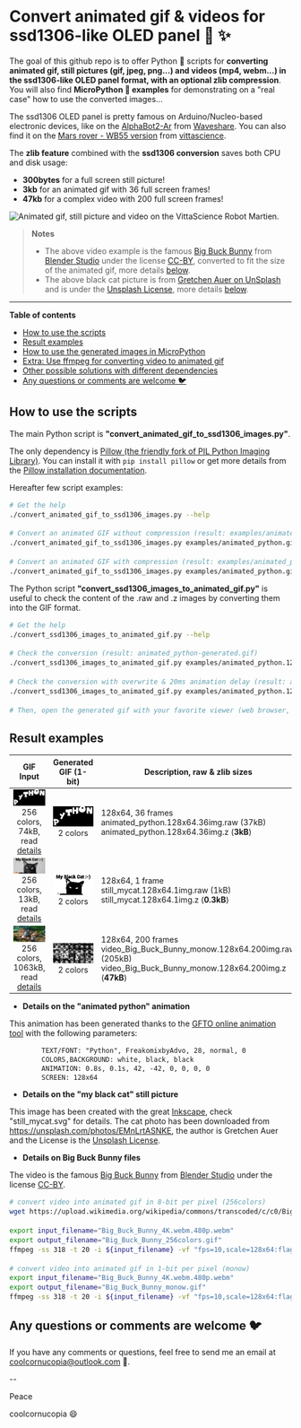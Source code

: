 # Convert animated gif & videos for ssd1306-like OLED panel :rainbow: :sparkles:
The goal of this github repo is to offer Python :snake: scripts for **converting animated gif, still pictures (gif, jpeg, png...) and videos (mp4, webm...) in the ssd1306-like OLED panel format, with an optional zlib compression**. You will also find **MicroPython :snake: examples** for demonstrating on a "real case" how to use the converted images...

The ssd1306 OLED panel is pretty famous on Arduino/Nucleo-based electronic devices, like on the [AlphaBot2-Ar](https://www.waveshare.com/wiki/AlphaBot2-Ar) from [Waveshare](https://www.waveshare.com/). You can also find it on the [Mars rover - WB55 version](https://en.vittascience.com/shop/275/Robot-martien---version-Nucleo-WB55RG) from [vittascience](https://en.vittascience.com/).

The **zlib feature** combined with the **ssd1306 conversion** saves both CPU and disk usage:
* **300bytes** for a full screen still picture!
* **3kb** for an animated gif with 36 full screen frames!
* **47kb** for a complex video with 200 full screen frames!


![Animated gif, still picture and video on the VittaScience Robot Martien](examples/alphabot2_example.gif).

 > **Notes**
 > - The above video example is the famous [Big Buck Bunny](https://studio.blender.org/films/big-buck-bunny/?asset=263) from [Blender Studio](https://studio.blender.org) under the license [CC-BY](https://creativecommons.org/licenses/by/4.0/), converted to fit the size of the animated gif, more details [below](#video_big_buck_bunny_details).
 > - The above black cat picture is from [Gretchen Auer on UnSplash](https://unsplash.com/photos/EMnLrtASNKE) and is under the [Unsplash License](https://unsplash.com/license), more details [below](#still_mycat_details).

---

**Table of contents**
<!-- @import "[TOC]" {cmd="toc" depthFrom=2 depthTo=6 orderedList=false} -->

<!-- code_chunk_output -->

- [How to use the scripts](#how-to-use-the-scripts)
- [Result examples](#result-examples)
- [How to use the generated images in MicroPython](#how-to-use-the-generated-images-in-micropython)
- [Extra: Use ffmpeg for converting video to animated gif](#extra-use-ffmpeg-for-converting-video-to-animated-gif)
- [Other possible solutions with different dependencies](#other-possible-solutions-with-different-dependencies)
- [Any questions or comments are welcome :bird:](#any-questions-or-comments-are-welcome-bird)

<!-- /code_chunk_output -->


## How to use the scripts
The main Python script is **"convert_animated_gif_to_ssd1306_images.py"**.

The only dependency is [Pillow (the friendly fork of PIL Python Imaging Library)](https://python-pillow.org/). You can install it with ```pip install pillow``` or get more details from the [Pillow installation documentation](https://pillow.readthedocs.io/en/stable/installation.html).

Hereafter few script examples:
``` bash
# Get the help
./convert_animated_gif_to_ssd1306_images.py --help

# Convert an animated GIF without compression (result: examples/animated_python.128x64.36img.raw)
./convert_animated_gif_to_ssd1306_images.py examples/animated_python.gif

# Convert an animated GIF with compression (result: examples/animated_python.128x64.36img.z)
./convert_animated_gif_to_ssd1306_images.py examples/animated_python.gif --compress
```

The Python script **"convert_ssd1306_images_to_animated_gif.py"** is useful to check the content of the .raw and .z images by converting them into the GIF format.
``` bash
# Get the help
./convert_ssd1306_images_to_animated_gif.py --help

# Check the conversion (result: animated_python-generated.gif)
./convert_ssd1306_images_to_animated_gif.py examples/animated_python.128x64.36img.z

# Check the conversion with overwrite & 20ms animation delay (result: animated_python-generated.gif)
./convert_ssd1306_images_to_animated_gif.py examples/animated_python.128x64.36img.raw -f -d 20

# Then, open the generated gif with your favorite viewer (web browser, gimp, eog...)
```

## Result examples

| **GIF Input** | **Generated GIF (1-bit)**  | **Description, raw & zlib sizes** |
| :-----------: | :------------------------: | ------------------------------------------------------- |
| ![animated_python.gif](examples/animated_python.gif "animated_python.gif")<br>256 colors, 74kB, read [details](#animated_python_details) | ![animated_python-generated.gif](examples/animated_python-generated.gif "animated_python-generated.gif")<br>2 colors | 128x64, 36 frames<br>animated_python.128x64.36img.raw (37kB)<br>animated_python.128x64.36img.z (**3kB**) |
| ![still_mycat.png](examples/still_mycat.png "still_mycat.png")<br>256 colors, 13kB, read [details](#still_mycat_details) | ![still_mycat-generated.gif](examples/still_mycat-generated.gif "still_mycat-generated.gif")<br>2 colors | 128x64, 1 frame<br>still_mycat.128x64.1img.raw (1kB)<br>still_mycat.128x64.1img.z (**0.3kB**) |
| ![video_Big_Buck_Bunny_256colors.gif](examples/video_Big_Buck_Bunny_256colors.gif "video_Big_Buck_Bunny_256colors.gif")<br>256 colors, 1063kB, read [details](#video_big_buck_bunny_details) | ![video_Big_Buck_Bunny_monow-generated.gif](examples/video_Big_Buck_Bunny_monow-generated.gif "video_Big_Buck_Bunny_monow-generated.gif")<br>2 colors | 128x64, 200 frames<br>video_Big_Buck_Bunny_monow.128x64.200img.raw (205kB)<br>video_Big_Buck_Bunny_monow.128x64.200img.z (**47kB**) |


* **Details on the "animated python" animation**<a name="animated_python_details"></a>

This animation has been generated thanks to the [GFTO online animation tool](https://engfto.com/index/create_animated_bouncing_text/0-26) with the following parameters: 
```
        TEXT/FONT: "Python", FreakomixbyAdvo, 28, normal, 0
        COLORS,BACKGROUND: white, black, black
        ANIMATION: 0.8s, 0.1s, 42, -42, 0, 0, 0, 0
        SCREEN: 128x64
```

* **Details on the "my black cat" still picture** <a name="still_mycat_details"></a>

This image has been created with the great [Inkscape](https://inkscape.org), check "still_mycat.svg" for details. The cat photo has been downloaded from https://unsplash.com/photos/EMnLrtASNKE, the author is Gretchen Auer and the License is the [Unsplash License](https://unsplash.com/license).

* **Details on Big Buck Bunny files** <a name="video_big_buck_bunny_details"></a>

The video is the famous [Big Buck Bunny](https://studio.blender.org/films/big-buck-bunny/?asset=263) from [Blender Studio](https://studio.blender.org) under the license [CC-BY](https://creativecommons.org/licenses/by/4.0/).
```bash
# convert video into animated gif in 8-bit per pixel (256colors)
wget https://upload.wikimedia.org/wikipedia/commons/transcoded/c/c0/Big_Buck_Bunny_4K.webm/Big_Buck_Bunny_4K.webm.480p.webm

export input_filename="Big_Buck_Bunny_4K.webm.480p.webm"
export output_filename="Big_Buck_Bunny_256colors.gif"
ffmpeg -ss 318 -t 20 -i ${input_filename} -vf "fps=10,scale=128x64:flags=lanczos,split[s0][s1];[s0]palettegen[p];[s1][p]paletteuse" -loop 0 ${output_filename}

# convert video into animated gif in 1-bit per pixel (monow)
export input_filename="Big_Buck_Bunny_4K.webm.480p.webm"
export output_filename="Big_Buck_Bunny_monow.gif"
ffmpeg -ss 318 -t 20 -i ${input_filename} -vf "fps=10,scale=128x64:flags=lanczos,format=monow,split[s0][s1];[s0]palettegen[p];[s1][p]paletteuse" -loop 0 ${output_filename}
```


## Any questions or comments are welcome :bird:
If you have any comments or questions, feel free to send me an email at coolcornucopia@outlook.com :email:.

--

Peace

coolcornucopia :smile:


